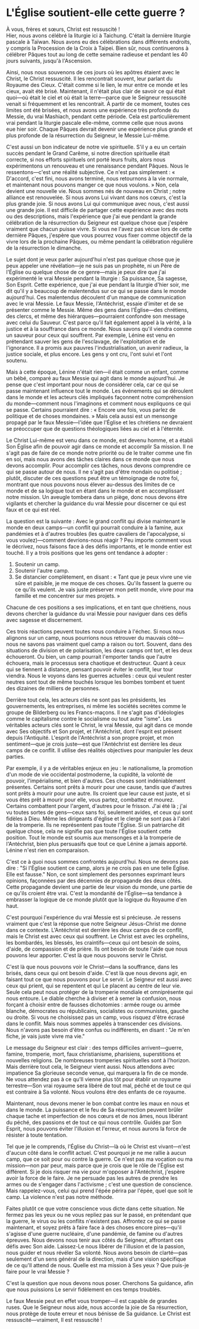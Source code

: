 # L'Église soutient-elle cette guerre ?

À vous, frères et sœurs, Christ est ressuscité !  
Hier, nous avons célébré la liturgie ici à Taichung. C'était la dernière liturgie pascale à Taïwan. Nous avons eu des célébrations dans différents endroits, y compris la Procession de la Croix à Taipei. Bien sûr, nous continuerons à célébrer Pâques tout au long de cette semaine radieuse et pendant les 40 jours suivants, jusqu'à l'Ascension.  

Ainsi, nous nous souvenons de ces jours où les apôtres étaient avec le Christ, le Christ ressuscité. Il les rencontrait souvent, leur parlant du Royaume des Cieux. C'était comme si le lien, le mur entre ce monde et les cieux, avait été brisé. Maintenant, il n'était plus clair de savoir ce qui était quoi—où était le ciel et où était la terre—parce que le Seigneur ressuscité venait si fréquemment et les rencontrait. À partir de ce moment, toutes ces limites ont été brisées, et nous avons une expérience très profonde du Messie, du vrai Mashiach, pendant cette période. Cela est particulièrement vrai pendant la liturgie pascale elle-même, comme celle que nous avons eue hier soir. Chaque Pâques devrait devenir une expérience plus grande et plus profonde de la résurrection du Seigneur, le Messie Lui-même.  

C'est aussi un bon indicateur de notre vie spirituelle. S'il y a eu un certain succès pendant le Grand Carême, si notre direction spirituelle était correcte, si nos efforts spirituels ont porté leurs fruits, alors nous expérimentons un renouveau et une renaissance pendant Pâques. Nous le ressentons—c'est une réalité subjective. Ce n'est pas simplement : « D'accord, c'est fini, nous avons terminé, nous retournons à la vie normale, et maintenant nous pouvons manger ce que nous voulons. » Non, cela devient une nouvelle vie. Nous sommes nés de nouveau en Christ ; notre alliance est renouvelée. Si nous avons Lui vivant dans nos cœurs, c'est la plus grande joie. Si nous avons Lui qui communique avec nous, c'est aussi une grande joie. Il est difficile de partager cette expérience avec des mots ou des descriptions, mais l'expérience que j'ai eue pendant la grande célébration de la résurrection du Seigneur est quelque chose que j'espère vraiment que chacun puisse vivre. Si vous ne l'avez pas vécue lors de cette dernière Pâques, j'espère que vous pourrez vous fixer comme objectif de la vivre lors de la prochaine Pâques, ou même pendant la célébration régulière de la résurrection le dimanche.  

Le sujet dont je veux parler aujourd'hui n'est pas quelque chose que je peux appeler une révélation—je ne suis pas un prophète, ni un Père de l'Église ou quelque chose de ce genre—mais je peux dire que j'ai expérimenté le vrai Messie pendant la liturgie : Sa puissance, Sa sagesse, Son Esprit. Cette expérience, que j'ai eue pendant la liturgie d'hier soir, me dit qu'il y a beaucoup de malentendus sur ce qui se passe dans le monde aujourd'hui. Ces malentendus découlent d'un manque de communication avec le vrai Messie. Le faux Messie, l'Antéchrist, essaie d'imiter et de se présenter comme le Messie. Même des gens dans l'Église—des chrétiens, des clercs, et même des hiérarques—pourraient confondre son message avec celui du Sauveur. C'est parce qu'il fait également appel à la vérité, à la justice et à la souffrance dans ce monde. Nous savons qu'il viendra comme un sauveur pour ceux qui souffrent. Par exemple, Lénine est venu en prétendant sauver les gens de l'esclavage, de l'exploitation et de l'ignorance. Il a promis aux pauvres l'industrialisation, un avenir radieux, la justice sociale, et plus encore. Les gens y ont cru, l'ont suivi et l'ont soutenu.  

Mais à cette époque, Lénine n'était rien—il était comme un enfant, comme un bébé, comparé au faux Messie qui agit dans le monde aujourd'hui. Je pense que c'est important pour nous de considérer cela, car ce qui se passe maintenant influence tout le monde. Les événements qui se déroulent dans le monde et les acteurs clés impliqués façonnent notre compréhension du monde—comment nous l'imaginons et comment nous expliquons ce qui se passe. Certains pourraient dire : « Encore une fois, vous parlez de politique et de choses mondaines. » Mais cela aussi est un mensonge propagé par le faux Messie—l'idée que l'Église et les chrétiens ne devraient se préoccuper que de questions théologiques liées au ciel et à l'éternité.  

Le Christ Lui-même est venu dans ce monde, est devenu homme, et a établi Son Église afin de pouvoir agir dans ce monde et accomplir Sa mission. Il ne s'agit pas de faire de ce monde notre priorité ou de le traiter comme une fin en soi, mais nous avons des tâches claires dans ce monde que nous devons accomplir. Pour accomplir ces tâches, nous devons comprendre ce qui se passe autour de nous. Il ne s'agit pas d'être mondain ou politisé ; plutôt, discuter de ces questions peut être un témoignage de notre foi, montrant que nous pouvons nous élever au-dessus des limites de ce monde et de sa logique tout en étant dans le monde et en accomplissant notre mission. Un aveugle tombera dans un piège, donc nous devons être vigilants et chercher la guidance du vrai Messie pour discerner ce qui est faux et ce qui est réel.  

La question est la suivante : Avec le grand conflit qui divise maintenant le monde en deux camps—un conflit qui pourrait conduire à la famine, aux pandémies et à d'autres troubles (les quatre cavaliers de l'apocalypse, si vous voulez)—comment devrions-nous réagir ? Peu importe comment vous le décrivez, nous faisons face à des défis importants, et le monde entier est touché. Il y a trois positions que les gens ont tendance à adopter :  

1. Soutenir un camp.  
2. Soutenir l'autre camp.  
3. Se distancier complètement, en disant : « Tant que je peux vivre une vie sûre et paisible, je me moque de ces choses. Qu'ils fassent la guerre ou ce qu'ils veulent. Je vais juste préserver mon petit monde, vivre pour ma famille et me concentrer sur mes projets. »  

Chacune de ces positions a ses implications, et en tant que chrétiens, nous devons chercher la guidance du vrai Messie pour naviguer dans ces défis avec sagesse et discernement.

Ces trois réactions peuvent toutes nous conduire à l'échec. Si nous nous alignons sur un camp, nous pourrions nous retrouver du mauvais côté—nous ne savons pas vraiment quel camp a raison ou tort. Souvent, dans des situations de division et de polarisation, les deux camps ont tort, et les deux échoueront. Ou bien, un camp pourrait l'emporter tandis que l'autre échouera, mais le processus sera chaotique et destructeur. Quant à ceux qui se tiennent à distance, pensant pouvoir éviter le conflit, leur tour viendra. Nous le voyons dans les guerres actuelles : ceux qui veulent rester neutres sont tout de même touchés lorsque les bombes tombent et tuent des dizaines de milliers de personnes.  

Derrière tout cela, les acteurs clés ne sont pas les présidents, les gouvernements, les entreprises, ni même les sociétés secrètes comme le groupe de Bilderberg ou les Francs-maçons. Il ne s'agit pas d'idéologies comme le capitalisme contre le socialisme ou tout autre "isme". Les véritables acteurs clés sont le Christ, le vrai Messie, qui agit dans ce monde avec Ses objectifs et Son projet, et l'Antéchrist, dont l'esprit est présent depuis l'Antiquité. L'esprit de l'Antéchrist a son propre projet, et mon sentiment—que je crois juste—est que l'Antéchrist est derrière les deux camps de ce conflit. Il utilise des réalités objectives pour manipuler les deux parties.  

Par exemple, il y a de véritables enjeux en jeu : le nationalisme, la promotion d'un mode de vie occidental postmoderne, la cupidité, la volonté de pouvoir, l'impérialisme, et bien d'autres. Ces choses sont indéniablement présentes. Certains sont prêts à mourir pour une cause, tandis que d'autres sont prêts à mourir pour une autre. Ils croient que leur cause est juste, et si vous êtes prêt à mourir pour elle, vous partez, combattez et mourez. Certains combattent pour l'argent, d'autres pour le frisson. J'ai été là ; j'ai vu toutes sortes de gens—ceux sans foi, seulement avides, et ceux qui sont fidèles à Dieu. Même les dirigeants d'église et le clergé ne sont pas à l'abri de la tromperie. Ils ne représentent pas toute l'Église. Si un patriarche dit quelque chose, cela ne signifie pas que toute l'Église soutient cette position. Tout le monde est soumis aux mensonges et à la tromperie de l'Antéchrist, bien plus persuasifs que tout ce que Lénine a jamais apporté. Lénine n'est rien en comparaison.  

C'est ce à quoi nous sommes confrontés aujourd'hui. Nous ne devons pas dire : "Si l'Église soutient ce camp, alors je ne crois pas en une telle Église. Elle est fausse." Non, ce sont simplement des personnes exprimant leurs opinions, façonnées par des décennies de propagande des deux côtés. Cette propagande devient une partie de leur vision du monde, une partie de ce qu'ils croient être vrai. C'est la mondanité de l'Église—sa tendance à embrasser la logique de ce monde plutôt que la logique du Royaume d'en haut.  

C'est pourquoi l'expérience du vrai Messie est si précieuse. Je ressens vraiment que c'est la réponse que notre Seigneur Jésus-Christ me donne dans ce contexte. L'Antéchrist est derrière les deux camps de ce conflit, mais le Christ est avec ceux qui souffrent. Le Christ est avec les orphelins, les bombardés, les blessés, les craintifs—ceux qui ont besoin de soins, d'aide, de compassion et de prière. Ils ont besoin de toute l'aide que nous pouvons leur apporter. C'est là que nous pouvons servir le Christ.  

C'est là que nous pouvons voir le Christ—dans la souffrance, dans les brisés, dans ceux qui ont besoin d'aide. C'est là que nous devons agir, en faisant tout ce que nous pouvons pour Le servir. Le Seigneur est aussi avec ceux qui prient, qui se repentent et qui Le placent au centre de leur vie. Seule cela peut nous protéger de la tromperie mondiale et omniprésente qui nous entoure. Le diable cherche à diviser et à semer la confusion, nous forçant à choisir entre de fausses dichotomies : armée rouge ou armée blanche, démocrates ou républicains, socialistes ou communistes, gauche ou droite. Si vous ne choisissez pas un camp, vous risquez d'être écrasé dans le conflit. Mais nous sommes appelés à transcender ces divisions. Nous n'avons pas besoin d'être confus ou indifférents, en disant : "Je m'en fiche, je vais juste vivre ma vie."  

Le message du Seigneur est clair : des temps difficiles arrivent—guerre, famine, tromperie, mort, faux christianisme, pharisiens, superstitions et nouvelles religions. De nombreuses tromperies spirituelles sont à l'horizon. Mais derrière tout cela, le Seigneur vient aussi. Nous attendons avec impatience Sa glorieuse seconde venue, qui marquera la fin de ce monde. Ne vous attendez pas à ce qu'Il vienne plus tôt pour établir un royaume terrestre—Son vrai royaume sera libéré de tout mal, péché et de tout ce qui est contraire à Sa volonté. Nous voulons être des enfants de ce royaume.  

Maintenant, nous devons mener le bon combat contre les maux en nous et dans le monde. La puissance et le feu de Sa résurrection peuvent brûler chaque tache et imperfection de nos cœurs et de nos âmes, nous libérant du péché, des passions et de tout ce qui nous contrôle. Guidés par Son Esprit, nous pouvons éviter l'illusion et l'erreur, et nous aurons la force de résister à toute tentation.  

Tel que je le comprends, l'Église du Christ—là où le Christ est vivant—n'est d'aucun côté dans le conflit actuel. C'est pourquoi je ne me rallie à aucun camp, que ce soit pour ou contre la guerre. Ce n'est pas ma vocation ou ma mission—non par peur, mais parce que je crois que le rôle de l'Église est différent. Si je dois risquer ma vie pour m'opposer à l'Antéchrist, j'espère avoir la force de le faire. Je ne persuade pas les autres de prendre les armes ou de s'engager dans l'activisme ; c'est une question de conscience. Mais rappelez-vous, celui qui prend l'épée périra par l'épée, quel que soit le camp. La violence n'est pas notre méthode.  

Faites plutôt ce que votre conscience vous dicte dans cette situation. Ne fermez pas les yeux ou ne vous repliez pas sur le passé, en prétendant que la guerre, le virus ou les conflits n'existent pas. Affrontez ce qui se passe maintenant, et soyez prêts à faire face à des choses encore pires—qu'il s'agisse d'une guerre nucléaire, d'une pandémie, de famine ou d'autres épreuves. Nous devons nous tenir aux côtés du Seigneur, affrontant ces défis avec Son aide. Laissez-Le nous libérer de l'illusion et de la passion, nous guider et nous révéler Sa volonté. Nous avons besoin de clarté—pas seulement d'un sens général de la direction, mais d'une vision spécifique de ce qu'Il attend de nous. Quelle est ma mission à Ses yeux ? Que puis-je faire pour le vrai Messie ?  

C'est la question que nous devons nous poser. Cherchons Sa guidance, afin que nous puissions Le servir fidèlement en ces temps troublés.  

Le faux Messie peut en effet vous tromper—il est capable de grandes ruses. Que le Seigneur nous aide, nous accorde la joie de Sa résurrection, nous protège de toute erreur et nous bénisse de Sa guidance. Le Christ est ressuscité—vraiment, Il est ressuscité !


